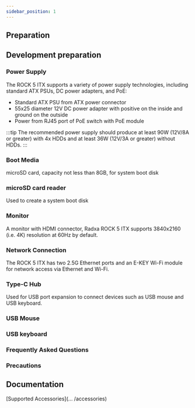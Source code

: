```yaml
---
sidebar_position: 1
---
```


## Preparation

## Development preparation

### Power Supply

The ROCK 5 ITX supports a variety of power supply technologies, including standard ATX PSUs, DC power adapters, and PoE:

- Standard ATX PSU from ATX power connector
- 55x25 diameter 12V DC power adapter with positive on the inside and ground on the outside
- Power from RJ45 port of PoE switch with PoE module

:::tip
The recommended power supply should produce at least 90W (12V/8A or greater) with 4x HDDs and at least 36W (12V/3A or greater) without HDDs.
:::

### Boot Media

microSD card, capacity not less than 8GB, for system boot disk

### microSD card reader

Used to create a system boot disk

### Monitor

A monitor with HDMI connector, Radxa ROCK 5 ITX supports 3840x2160 (i.e. 4K) resolution at 60Hz by default.

### Network Connection

The ROCK 5 ITX has two 2.5G Ethernet ports and an E-KEY Wi-Fi module for network access via Ethernet and Wi-Fi.

### Type-C Hub

Used for USB port expansion to connect devices such as USB mouse and USB keyboard.

### USB Mouse

### USB keyboard

### Frequently Asked Questions

### Precautions

## Documentation

[Supported Accessories](... /accessories)
